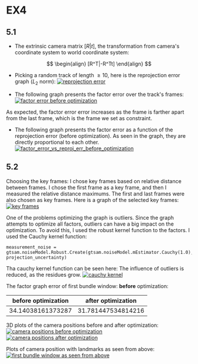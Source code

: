 # EX4


## 5.1 
- The extrinsic camera matrix $[R|t]$, the transformation from camera's coordinate system to world coordinate system:

$$
\begin{align}
    [R^T|-R^Tt]
\end{align}
$$

- Picking a random track of length $\ge 10$, here is the reprojection error graph ($L_2$ norm):
[![reprojection error](../outputs/ex5/reproj_err.png "track reprojection error")](../outputs/ex5/reproj_err.png)


- The following graph presents the factor error over the track's frames: [![factor error before optimization](../outputs/ex5/factor_error_before_optimization.png "factor_error_before_optimization")](../outputs/ex5/factor_error_before_optimization.png)

As expected, the factor error error increases as the frame is farther apart from the last frame, which is the frame we set as constraint.

- The following graph presents the factor error as a function of the reprojection error (before optimization). As seen in the graph, they are directly proportional to each other. [![factor_error_vs_reproj_err_before_optimization](../outputs/ex5/factor_error_vs_reproj_err_before_optimization.png "factor_error_vs_reproj_err_before_optimization")](../outputs/ex5/factor_error_vs_reproj_err_before_optimization.png)

## 5.2
Choosing the key frames:
I chose key frames based on relative distance between frames. I chose the first frame as a key frame, and then I measured the relative distance maximums. The first and last frames were also chosen as key frames.
Here is a graph of the selected key frames:
[![key frames](../outputs/ex5/key_frames.png "key frames")](../outputs/ex5/key_frames.png)

One of the problems optimizing the graph is outliers. Since the graph attempts to optimize all factors, outliers can have a big impact on the optimization. To avoid this, I used the robust kernel function to the factors. I used the Cauchy kernel function:
```
measurement_noise = gtsam.noiseModel.Robust.Create(gtsam.noiseModel.mEstimator.Cauchy(1.0), projection_uncertainty)
```

Tha cauchy kernel function can be seen here:
The influence of outliers is reduced, as the residues grow.
[![cauchy kernel](../outputs/ex5/cauchy_kernel.png "cauchy kernel")](../outputs/ex5/cauchy_kernel.png)

The factor graph error of first bundle window: **before** optimization: 

| before optimization | after optimization |
|---------------------|--------------------|
|  34.14038161373287  | 31.781447534814216 |


3D plots of the camera positions before and after optimization:
[![camera positions before optimization](../outputs/ex5/initial_camera_poses_first_bundle.png "camera positions before optimization")](../outputs/ex5/initial_camera_poses_first_bundle.png)
[![camera positions after optimization](../outputs/ex5/result_camera_poses_first_bundle.png "camera positions after optimization")](../outputs/ex5/result_camera_poses_first_bundle.png)

Plots of camera position with landmarks as seen from above:
[![first bundle window as seen from above](../outputs/ex5/result_trajectory_and_points_first_bundle.png "first bundle window as seen from above")](../outputs/ex5/result_trajectory_and_points_first_bundle.png)
